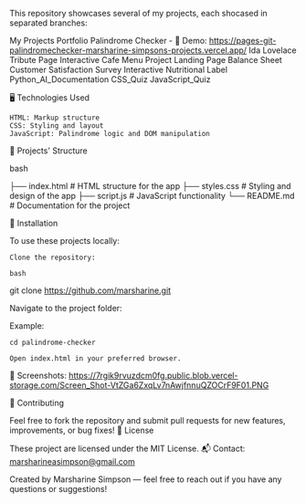 This repository showcases several of my projects, each shocased in separated branches:

My Projects Portfolio
Palindrome Checker - 🚀 Demo: https://pages-git-palindromechecker-marsharine-simpsons-projects.vercel.app/
Ida Lovelace Tribute Page
Interactive Cafe Menu
Project Landing Page
Balance Sheet
Customer Satisfaction Survey
Interactive Nutritional Label
Python_AI_Documentation
CSS_Quiz
JavaScript_Quiz


🖥️ Technologies Used

    HTML: Markup structure
    CSS: Styling and layout
    JavaScript: Palindrome logic and DOM manipulation

📂 Projects' Structure

bash

├── index.html      # HTML structure for the app
├── styles.css      # Styling and design of the app
├── script.js       # JavaScript functionality
└── README.md       # Documentation for the project

🔧 Installation

To use these projects locally:

    Clone the repository:

    bash

git clone https://github.com/marsharine.git

Navigate to the project folder:

Example:

    cd palindrome-checker

    Open index.html in your preferred browser.

📸 Screenshots:
https://7rgik9rvuzdcm0fg.public.blob.vercel-storage.com/Screen_Shot-VtZGa6ZxqLv7nAwjfnnuQZOCrF9F01.PNG

🤝 Contributing

Feel free to fork the repository and submit pull requests for new features, improvements, or bug fixes!
📜 License

These project are licensed under the MIT License.
📬 Contact: marsharineasimpson@gmail.com

Created by Marsharine Simpson — feel free to reach out if you have any questions or suggestions!
